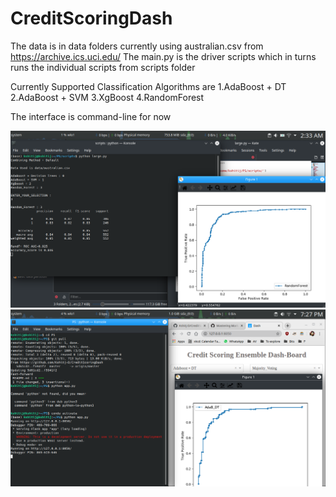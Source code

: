 # CreditScoringDash
The data is in data folders currently using australian.csv from https://archive.ics.uci.edu/
The main.py is the driver scripts which in turns runs the individual scripts from scripts folder

Currently Supported Classification Algorithms are
  1.AdaBoost + DT
  2.AdaBoost + SVM
  3.XgBoost
  4.RandomForest
  
The interface is command-line for now

![program_view](/misc/lol11.png)
![temp_GUI](/misc/lol12.png)


